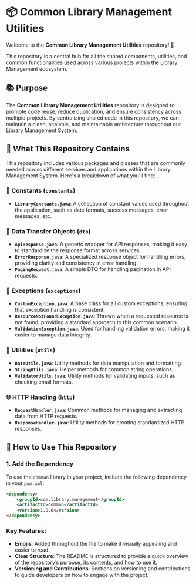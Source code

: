 # 📦 Common Library Management Utilities

Welcome to the **Common Library Management Utilities** repository! 🎉

This repository is a central hub for all the shared components, utilities, and common functionalities used across various projects within the Library Management ecosystem.

## 📚 Purpose

The **Common Library Management Utilities** repository is designed to promote code reuse, reduce duplication, and ensure consistency across multiple projects. By centralizing shared code in this repository, we can maintain a clean, scalable, and maintainable architecture throughout our Library Management System.

## 🧩 What This Repository Contains

This repository includes various packages and classes that are commonly needed across different services and applications within the Library Management System. Here's a breakdown of what you'll find:

### 📌 Constants (`constants`)
- **`LibraryConstants.java`**: A collection of constant values used throughout the application, such as date formats, success messages, error messages, etc.

### 💼 Data Transfer Objects (`dto`)
- **`ApiResponse.java`**: A generic wrapper for API responses, making it easy to standardize the response format across services.
- **`ErrorResponse.java`**: A specialized response object for handling errors, providing clarity and consistency in error handling.
- **`PagingRequest.java`**: A simple DTO for handling pagination in API requests.

### 🚨 Exceptions (`exceptions`)
- **`CustomException.java`**: A base class for all custom exceptions, ensuring that exception handling is consistent.
- **`ResourceNotFoundException.java`**: Thrown when a requested resource is not found, providing a standard approach to this common scenario.
- **`ValidationException.java`**: Used for handling validation errors, making it easier to manage data integrity.

### 🔧 Utilities (`utils`)
- **`DateUtils.java`**: Utility methods for date manipulation and formatting.
- **`StringUtils.java`**: Helper methods for common string operations.
- **`ValidatorUtils.java`**: Utility methods for validating inputs, such as checking email formats.

### 🌐 HTTP Handling (`http`)
- **`RequestHandler.java`**: Common methods for managing and extracting data from HTTP requests.
- **`ResponseHandler.java`**: Utility methods for creating standardized HTTP responses.

## 🚀 How to Use This Repository

### 1. Add the Dependency

To use the `common` library in your project, include the following dependency in your `pom.xml`:

```xml
<dependency>
    <groupId>com.library.management</groupId>
    <artifactId>common</artifactId>
    <version>1.0.0</version>
</dependency>
```

### Key Features:
- **Emojis**: Added throughout the file to make it visually appealing and easier to read.
- **Clear Structure**: The README is structured to provide a quick overview of the repository’s purpose, its contents, and how to use it.
- **Versioning and Contributions**: Sections on versioning and contributions to guide developers on how to engage with the project.
